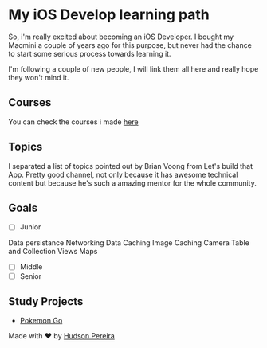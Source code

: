 # My iOS Develop learning path
So, i'm really excited about becoming an iOS Developer. I bought my Macmini a couple of years ago for this purpose, but never had the chance to start some serious process towards learning it.

I'm following a couple of new people, I will link them all here and really hope they won't mind it.

## Courses

You can check the courses i made [here](https://github.com/hudsonpereira/ios-learning-path/blob/master/courses.md)

## Topics

I separated a list of topics pointed out by Brian Voong from Let's build that App. Pretty good channel, not only because it has awesome technical content but because he's such a amazing mentor for the whole community.

## Goals

- [ ] Junior

Data persistance
Networking
Data Caching
Image Caching
Camera
Table and Collection Views
Maps

- [ ] Middle
- [ ] Senior

## Study Projects

- [Pokemon Go](https://github.com/hudsonpereira/pokemon-go-ios)

Made with :heart: by [Hudson Pereira](https://github.com/hudsonpereira)
